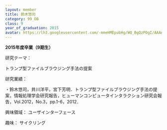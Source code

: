 ```yaml
---
layout: member
title: 鈴木悠司
category: 99_OB
class: 9
year_of_graduation: 2015
avatar: https://lh3.googleusercontent.com/-mmeHMEpubHg/WQ_BgQzPOgI/AAAAAAAAqLk/Vz0498ih0A0fGng3zXDlh2HOvqR-LRd9gCLcB/p-s300/-e1427085084289.jpg
---
```

**2015年度卒業（9期生）**

研究テーマ：

トランプ型ファイルブラウジング手法の提案



研究業績：

・鈴木悠司，井川洋平，宮下芳明．トランプ型ファイルブラウジング手法の提案，情報処理学会研究報告，ヒューマンコンピュータインタラクション研究会報告，Vol.2012，No.3，pp.1-6，2012．



興味領域： ユーザインターフェース



趣味： サイクリング